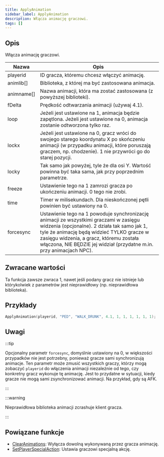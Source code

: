 ```yaml
---
title: ApplyAnimation
sidebar_label: ApplyAnimation
description: Włącza animację graczowi.
tags: []
---
```


## Opis

Włącza animację graczowi.

| Nazwa      | Opis                                                                                                                                                                                                                                                                                                   |
| ---------- | ------------------------------------------------------------------------------------------------------------------------------------------------------------------------------------------------------------------------------------------------------------------------------------------------------ |
| playerid   | ID gracza, któremu chcesz włączyć animację.                                                                                                                                                                                                                                                            |
| animlib[]  | Biblioteka, z której ma być zastosowana animacja.                                                                                                                                                                                                                                                      |
| animname[] | Nazwa animacji, która ma zostać zastosowana (z powyższej biblioteki).                                                                                                                                                                                                                                  |
| fDelta     | Prędkość odtwarzania animacji (używaj 4.1).                                                                                                                                                                                                                                                            |
| loop       | Jeżeli jest ustawione na 1, animacja będzie zapętlona. Jeżeli jest ustawione na 0, animacja zostanie odtworzona tylko raz.                                                                                                                                                                             |
| lockx      | Jeżeli jest ustawione na 0, gracz wróci do swojego starego koordynatu X po skończeniu animacji (w przypadku animacji, które poruszają graczem, np. chodzenie). 1 nie przywróci go do starej pozycji.                                                                                                   |
| locky      | Tak samo jak powyżej, tyle że dla osi Y. Wartość powinna być taka sama, jak przy poprzednim parametrze.                                                                                                                                                                                                |
| freeze     | Ustawienie tego na 1 zamrozi gracza po ukończeniu animacji. 0 tego nie zrobi.                                                                                                                                                                                                                          |
| time       | Timer w milisekundach. Dla nieskończonej pętli powinien być ustawiony na 0.                                                                                                                                                                                                                            |
| forcesync  | Ustawienie tego na 1 powoduje synchronizację animacji ze wszystkimi graczami w zasięgu widzenia (opcjonalne). 2 działa tak samo jak 1, tyle że animację będą widzieć TYLKO gracze w zasięgu widzenia, a gracz, któremu została włączona, NIE BĘDZIE jej widział (przydatne m.in. przy animacjach NPC). |

## Zwracane wartości

Ta funkcja zawsze zwraca 1, nawet jeśli podany gracz nie istnieje lub którykolwiek z parametrów jest nieprawidłowy (np. nieprawidłowa biblioteka).

## Przykłady

```c
ApplyAnimation(playerid, "PED", "WALK_DRUNK", 4.1, 1, 1, 1, 1, 1, 1);
```

## Uwagi

:::tip

Opcjonalny parametr `forcesync`, domyślnie ustawiony na 0, w większości przypadków nie jest potrzebny, ponieważ gracze sami synchronizują animacje. Ten parametr może zmusić wszystkich graczy, którzy mogą zobaczyć `playerid` do włączenia animacji niezależnie od tego, czy konkretny gracz wykonuje tę animację. Jest to przydatne w sytuacji, kiedy gracze nie mogą sami zsynchronizować animacji. Na przykład, gdy są AFK.

:::

:::warning

Nieprawidłowa biblioteka animacji zcrashuje klient gracza.

:::

## Powiązane funkcje

- [ClearAnimations](ClearAnimations.md): Wyłącza dowolną wykonywaną przez gracza animację.
- [SetPlayerSpecialAction](SetPlayerSpecialAction.md): Ustawia graczowi specjalną akcję.
